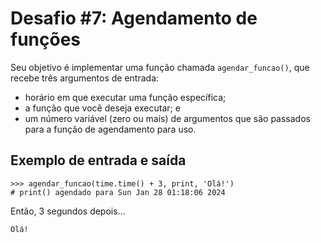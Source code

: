 # Desafio #7: Agendamento de funções

Seu objetivo é implementar uma função chamada `agendar_funcao()`, que recebe três argumentos de entrada:

- horário em que executar uma função específica;
- a função que você deseja executar; e
- um número variável (zero ou mais) de argumentos que são passados para a função de agendamento para uso.

## Exemplo de entrada e saída

```console
>>> agendar_funcao(time.time() + 3, print, 'Olá!')
# print() agendado para Sun Jan 28 01:18:06 2024
```

Então, 3 segundos depois...

```console
Olá!
```